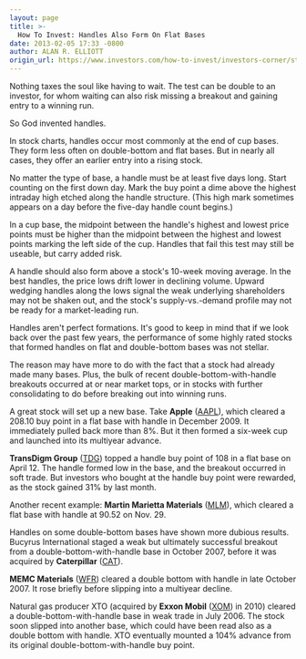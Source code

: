 ```yaml
---
layout: page
title: >-
  How To Invest: Handles Also Form On Flat Bases
date: 2013-02-05 17:33 -0800
author: ALAN R. ELLIOTT
origin_url: https://www.investors.com/how-to-invest/investors-corner/stock-charts-investing-invest-handle-buy-point/
---
```


Nothing taxes the soul like having to wait. The test can be double to an investor, for whom waiting can also risk missing a breakout and gaining entry to a winning run.

So God invented handles.

In stock charts, handles occur most commonly at the end of cup bases. They form less often on double-bottom and flat bases. But in nearly all cases, they offer an earlier entry into a rising stock.

No matter the type of base, a handle must be at least five days long. Start counting on the first down day. Mark the buy point a dime above the highest intraday high etched along the handle structure. (This high mark sometimes appears on a day before the five-day handle count begins.)

In a cup base, the midpoint between the handle's highest and lowest price points must be higher than the midpoint between the highest and lowest points marking the left side of the cup. Handles that fail this test may still be useable, but carry added risk.

A handle should also form above a stock's 10-week moving average. In the best handles, the price lows drift lower in declining volume. Upward wedging handles along the lows signal the weak underlying shareholders may not be shaken out, and the stock's supply-vs.-demand profile may not be ready for a market-leading run.

Handles aren't perfect formations. It's good to keep in mind that if we look back over the past few years, the performance of some highly rated stocks that formed handles on flat and double-bottom bases was not stellar.

The reason may have more to do with the fact that a stock had already made many bases. Plus, the bulk of recent double-bottom-with-handle breakouts occurred at or near market tops, or in stocks with further consolidating to do before breaking out into winning runs.

A great stock will set up a new base. Take **Apple** ([AAPL](https://research.investors.com/quote.aspx?symbol=AAPL)), which cleared a 208.10 buy point in a flat base with handle in December 2009. It immediately pulled back more than 8%. But it then formed a six-week cup and launched into its multiyear advance.

**TransDigm Group** ([TDG](https://research.investors.com/quote.aspx?symbol=TDG)) topped a handle buy point of 108 in a flat base on April 12. The handle formed low in the base, and the breakout occurred in soft trade. But investors who bought at the handle buy point were rewarded, as the stock gained 31% by last month.

Another recent example: **Martin Marietta Materials** ([MLM](https://research.investors.com/quote.aspx?symbol=MLM)), which cleared a flat base with handle at 90.52 on Nov. 29.

Handles on some double-bottom bases have shown more dubious results. Bucyrus International staged a weak but ultimately successful breakout from a double-bottom-with-handle base in October 2007, before it was acquired by **Caterpillar** ([CAT](https://research.investors.com/quote.aspx?symbol=CAT)).

**MEMC Materials** ([WFR](https://research.investors.com/quote.aspx?symbol=WFR)) cleared a double bottom with handle in late October 2007. It rose briefly before slipping into a multiyear decline.

Natural gas producer XTO (acquired by **Exxon Mobil** ([XOM](https://research.investors.com/quote.aspx?symbol=XOM)) in 2010) cleared a double-bottom-with-handle base in weak trade in July 2006. The stock soon slipped into another base, which could have been read also as a double bottom with handle. XTO eventually mounted a 104% advance from its original double-bottom-with-handle buy point.
